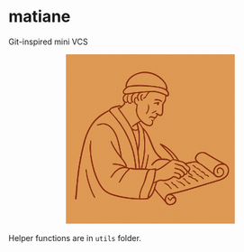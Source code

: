 # matiane
Git-inspired mini VCS

<p align="center">
  <img src="./matiane.png" alt="Matiane Logo" width="300"/>
</p>

Helper functions are in `utils` folder.
